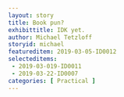 ```yaml
---
layout: story
title: Book pun?
exhibittitle: IDK yet.
author: Michael Tetzloff
storyid: michael
featureditem: 2019-03-05-ID0012
selecteditems:
 - 2019-03-019-ID0011
 - 2019-03-22-ID0007
categories: [ Practical ]
---
```


